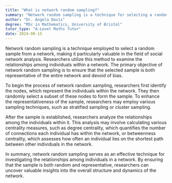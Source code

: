 ```yaml
---
title: "What is network random sampling?"
summary: "Network random sampling is a technique for selecting a random sample from a network, ensuring that every element has an equal chance of being included in the sample."
author: "Dr. Angela Davis"
degree: "MSc in Mathematics, University of Bristol"
tutor_type: "A-Level Maths Tutor"
date: 2024-08-15
---
```


Network random sampling is a technique employed to select a random sample from a network, making it particularly valuable in the field of social network analysis. Researchers utilize this method to examine the relationships among individuals within a network. The primary objective of network random sampling is to ensure that the selected sample is both representative of the entire network and devoid of bias.

To begin the process of network random sampling, researchers first identify the nodes, which represent the individuals within the network. They then randomly select a subset of these nodes to form the sample. To enhance the representativeness of the sample, researchers may employ various sampling techniques, such as stratified sampling or cluster sampling.

After the sample is established, researchers analyze the relationships among the individuals within it. This analysis may involve calculating various centrality measures, such as degree centrality, which quantifies the number of connections each individual has within the network, or betweenness centrality, which assesses how often an individual lies on the shortest path between other individuals in the network.

In summary, network random sampling serves as an effective technique for investigating the relationships among individuals in a network. By ensuring that the sample is both random and representative, researchers can uncover valuable insights into the overall structure and dynamics of the network.
    